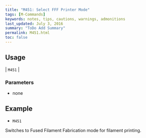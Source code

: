 ```yaml
---
title: "M451: Select FFF Printer Mode" 
tags: [M-Commands]
keywords: notes, tips, cautions, warnings, admonitions
last_updated: July 3, 2016
summary: "ToDo Add Summary"
permalink: M451.html
toc: false
---
```


## Usage ##

| `M451` |

### Parameters ###
+ none

## Example ##

+ `M451`

Switches to Fused Filament Fabrication mode for filament printing.
